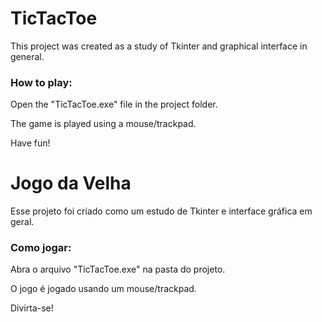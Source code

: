 # TicTacToe

This project was created as a study of Tkinter and graphical interface in general.

### How to play:

Open the "TicTacToe.exe" file in the project folder.

The game is played using a mouse/trackpad.

Have fun!

# Jogo da Velha

Esse projeto foi criado como um estudo de Tkinter e interface gráfica em geral.

### Como jogar:

Abra o arquivo "TicTacToe.exe" na pasta do projeto.

O jogo é jogado usando um mouse/trackpad.

Divirta-se!